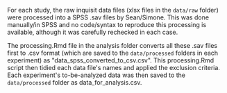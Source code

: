 For each study, the raw inquisit data files (xlsx files in the `data/raw` folder) were processed into a SPSS .sav files by Sean/Simone. This was done manually/in SPSS and no code/syntax to reproduce this processing is available, although it was carefully rechecked in each case. 

The processing.Rmd file in the analysis folder converts all these .sav files first to .csv format (which are saved to the `data/processed` folders in each experiment) as "data_spss_converted_to_csv.csv". This processing.Rmd script then tidied each data file's names and applied the exclusion criteria. Each experiment's to-be-analyzed data was then saved to the `data/processed` folder as data_for_analysis.csv.  